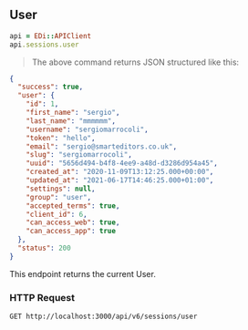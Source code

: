 ## User

```ruby
api = EDi::APIClient
api.sessions.user
```

> The above command returns JSON structured like this:

```json
{
  "success": true,
  "user": {
    "id": 1,
    "first_name": "sergio",
    "last_name": "mmmmmm",
    "username": "sergiomarrocoli",
    "token": "hello",
    "email": "sergio@smarteditors.co.uk",
    "slug": "sergiomarrocoli",
    "uuid": "5656d494-b4f8-4ee9-a48d-d3286d954a45",
    "created_at": "2020-11-09T13:12:25.000+00:00",
    "updated_at": "2021-06-17T14:46:25.000+01:00",
    "settings": null,
    "group": "user",
    "accepted_terms": true,
    "client_id": 6,
    "can_access_web": true,
    "can_access_app": true
  },
  "status": 200
}
```

This endpoint returns the current User.

### HTTP Request

`GET http://localhost:3000/api/v6/sessions/user`